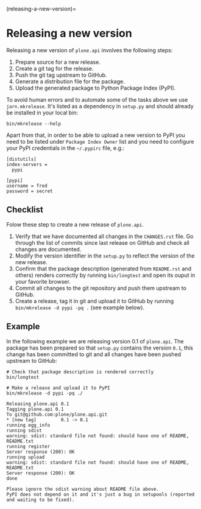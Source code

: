 (releasing-a-new-version)=

# Releasing a new version

Releasing a new version of `plone.api` involves the following steps:

1. Prepare source for a new release.
2. Create a git tag for the release.
3. Push the git tag upstream to GitHub.
4. Generate a distribution file for the package.
5. Upload the generated package to Python Package Index (PyPI).

To avoid human errors and to automate some of the tasks above we use `jarn.mkrelease`.
It's listed as a dependency in `setup.py` and should already be installed in your local bin:

```shell
bin/mkrelease --help
```

Apart from that, in order to be able to upload a new version to PyPI you need to be listed under `Package Index Owner` list and you need to configure your PyPI credentials in the `~/.pypirc` file, e.g.:

```
[distutils]
index-servers =
  pypi

[pypi]
username = fred
password = secret
```

## Checklist

Folow these step to create a new release of `plone.api`.

1. Verify that we have documented all changes in the `CHANGES.rst` file.
   Go through the list of commits since last release on GitHub and check all changes are documented.
2. Modify the version identifier in the `setup.py` to reflect the version of the new release.
3. Confirm that the package description (generated from `README.rst` and others) renders correctly by running `bin/longtest` and open its ouput in your favorite browser.
4. Commit all changes to the git repository and push them upstream to GitHub.
5. Create a release, tag it in git and upload it to GitHub by running `bin/mkrelease -d pypi -pq .` (see example below).

## Example

In the following example we are releasing version 0.1 of `plone.api`.
The package has been prepared so that `setup.py` contains the version `0.1`,
this change has been committed to git and all changes have been pushed upstream to GitHub:

```shell
# Check that package description is rendered correctly
bin/longtest

# Make a release and upload it to PyPI
bin/mkrelease -d pypi -pq ./
```
```console
Releasing plone.api 0.1
Tagging plone.api 0.1
To git@github.com:plone/plone.api.git
* [new tag]         0.1 -> 0.1
running egg_info
running sdist
warning: sdist: standard file not found: should have one of README, README.txt
running register
Server response (200): OK
running upload
warning: sdist: standard file not found: should have one of README, README.txt
Server response (200): OK
done
```

```{note}
Please ignore the sdist warning about README file above.
PyPI does not depend on it and it's just a bug in setupools (reported and waiting to be fixed).
```
